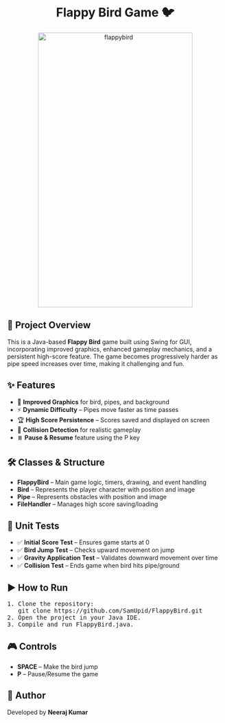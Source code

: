 <h1 align="center">Flappy Bird Game 🐦</h1>

<p align="center">
  <img width="360" height="640" alt="flappybird" src="https://github.com/user-attachments/assets/bceb7b38-50f5-44af-a1dd-21030f987b4f" />

</p>

<h2>📜 Project Overview</h2>
<p>
  This is a Java-based <strong>Flappy Bird</strong> game built using Swing for GUI, incorporating improved graphics, enhanced gameplay mechanics, and a persistent high-score feature. 
  The game becomes progressively harder as pipe speed increases over time, making it challenging and fun.
</p>

<h2>✨ Features</h2>
<ul>
  <li>🎨 <strong>Improved Graphics</strong> for bird, pipes, and background</li>
  <li>⚡ <strong>Dynamic Difficulty</strong> – Pipes move faster as time passes</li>
  <li>🏆 <strong>High Score Persistence</strong> – Scores saved and displayed on screen</li>
  <li>🎯 <strong>Collision Detection</strong> for realistic gameplay</li>
  <li>⏸️ <strong>Pause & Resume</strong> feature using the P key</li>
</ul>

<h2>🛠️ Classes & Structure</h2>
<ul>
  <li><strong>FlappyBird</strong> – Main game logic, timers, drawing, and event handling</li>
  <li><strong>Bird</strong> – Represents the player character with position and image</li>
  <li><strong>Pipe</strong> – Represents obstacles with position and image</li>
  <li><strong>FileHandler</strong> – Manages high score saving/loading</li>
</ul>


<h2>🧪 Unit Tests</h2>
<ul>
  <li>✅ <strong>Initial Score Test</strong> – Ensures game starts at 0</li>
  <li>✅ <strong>Bird Jump Test</strong> – Checks upward movement on jump</li>
  <li>✅ <strong>Gravity Application Test</strong> – Validates downward movement over time</li>
  <li>✅ <strong>Collision Test</strong> – Ends game when bird hits pipe/ground</li>
</ul>


<h2>▶️ How to Run</h2>
<pre>
1. Clone the repository:
   git clone https://github.com/SamUpid/FlappyBird.git
2. Open the project in your Java IDE.
3. Compile and run FlappyBird.java.
</pre>

<h2>🎮 Controls</h2>
<ul>
  <li><strong>SPACE</strong> – Make the bird jump</li>
  <li><strong>P</strong> – Pause/Resume the game</li>
</ul>

<h2>👤 Author</h2>
<p>Developed by <strong>Neeraj Kumar</strong></p>

